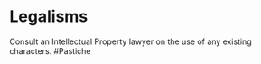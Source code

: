 Legalisms
=========

Consult an Intellectual Property lawyer on the use of any existing characters.  #Pastiche

